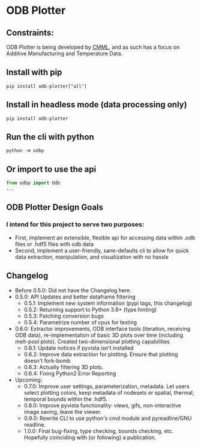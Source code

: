 # ODB Plotter

## Constraints:
ODB Plotter is being developed by [CMML](https://www.cmml.me.msstate.edu), and as such has a focus on Additive Manufacturing and Temperature Data.

## Install with pip
```shell
pip install odb-plotter["all"]
```

## Install in headless mode (data processing only)
```shell
pip install odb-plotter
```

## Run the cli with python
```shell
python -m odbp
```

## Or import to use the api
```python
from odbp import Odb
...
```

## ODB Plotter Design Goals

### I intend for this project to serve two purposes:
- First, implement an extensible, flexible api for accessing data within .odb files or .hdf5 files with odb data
- Second, implement a user-friendly, sane-defaults cli to allow for quick data extraction, manipulation, and visualization with no hassle

## Changelog
* Before 0.5.0: Did not have the Changelog here.
* 0.5.0: API Updates and better dataframe filtering
    * 0.5.1: Implement new system information (pypi tags, this changelog)
    * 0.5.2: Returning support to Python 3.8+ (type hinting)
    * 0.5.3: Patching conversion bugs
    * 0.5.4: Parametrize number of cpus for testing
* 0.6.0: Extractor improvements, ODB interface tools (iteration, receiving ODB data), re-implementation of basic 3D plots over time (including melt-pool plots). Created two-dimensional plotting capabilities
    * 0.6.1: Update notices if pyvista isn't installed
    * 0.6.2: Improve data extraction for plotting. Ensure that plotting doesn't fork-bomb
    * 0.6.3: Actually filtering 3D plots.
    * 0.6.4: Fixing Python2 Error Reporting
* Upcoming:
    * 0.7.0: Improve user settings, parameterization, metadata. Let users select plotting colors, keep metadata of nodesets or spatial, thermal, temporal bounds within the .hdf5.
    * 0.8.0: Improve pyvista functionality: views, gifs, non-interactive image saving, leave the viewer.
    * 0.9.0: Rewrite CLI to use python's cmd module and pyreadline/GNU readline.
    * 1.0.0: Final bug-fixing, type checking, bounds checking, etc. Hopefully coinciding with (or following) a publication.
